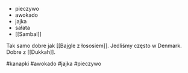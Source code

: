 - pieczywo
- awokado
- jajka
- sałata
- [[Sambal]]

Tak samo dobre jak [[Bajgle z łososiem]]. Jedliśmy często w Denmark.
Dobre z [[Dukkah]].

#kanapki #awokado #jajka #pieczywo 

